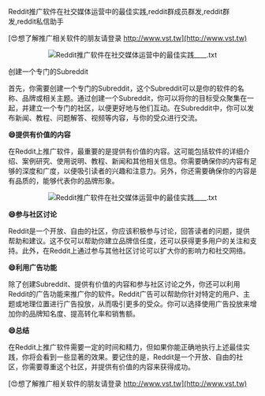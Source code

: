 Reddit推广软件在社交媒体运营中的最佳实践,reddit群成员群发,reddit群发,reddit私信助手

[😍想了解推广相关软件的朋友请登录 http://www.vst.tw](http://www.vst.tw)

 <center><img src="https://vst.tw/MP4/tuiguang/png/2.png" alt="Reddit推广软件在社交媒体运营中的最佳实践____.txt"></center>

创建一个专门的Subreddit

首先，你需要创建一个专门的Subreddit，这个Subreddit可以是你的软件的名称、品牌或相关主题。通过创建一个Subreddit，你可以将你的目标受众聚集在一起，并建立一个专门的社区，以便更好地与他们互动。在Subreddit中，你可以发布新闻、教程、问题解答、视频等内容，与你的受众进行交流。

**😄提供有价值的内容**

在Reddit上推广软件，最重要的是提供有价值的内容。这可能包括软件的详细介绍、案例研究、使用说明、教程、新闻和其他相关信息。你需要确保你的内容有足够的深度和广度，以便吸引读者的兴趣和注意力。另外，你还需要确保你的内容是有品质的，能够代表你的品牌形象。

 <center><img src="https://vst.tw/MP4/tuiguang/png/5.png" alt="Reddit推广软件在社交媒体运营中的最佳实践____.txt"></center>

**😄参与社区讨论**

Reddit是一个开放、自由的社区，你应该积极参与讨论，回答读者的问题，提供帮助和建议。这不仅可以帮助你建立品牌信任度，还可以获得更多用户的关注和支持。此外，在Reddit上通过参与其他社区讨论可以扩大你的影响力和社交网络。

**😄利用广告功能**

除了创建Subreddit、提供有价值的内容和参与社区讨论之外，你还可以利用Reddit的广告功能来推广你的软件。Reddit广告可以帮助你针对特定的用户、主题或地理位置进行广告投放，从而吸引更多的受众。你可以选择使用广告投放来增加你的品牌知名度、提高转化率和销售额。

**😄总结**

在Reddit上推广软件需要一定的时间和精力，但如果你能正确地执行上述最佳实践，你将会看到一些显著的效果。要记住的是，Reddit是一个开放、自由的社区，你需要尊重这个社区，并提供有价值的内容来获得成功。

[😍想了解推广相关软件的朋友请登录 http://www.vst.tw](http://www.vst.tw)



